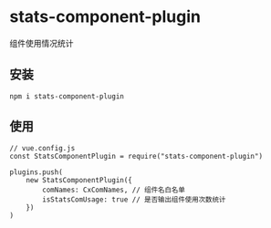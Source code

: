 # stats-component-plugin

组件使用情况统计

## 安装
```
npm i stats-component-plugin

```
## 使用
```
// vue.config.js
const StatsComponentPlugin = require("stats-component-plugin")

plugins.push(
    new StatsComponentPlugin({
        comNames: CxComNames, // 组件名白名单
        isStatsComUsage: true // 是否输出组件使用次数统计
    })
)
```